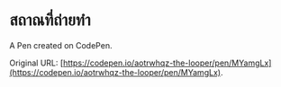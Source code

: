 # สถาณที่ถ่ายทำ

A Pen created on CodePen.

Original URL: [https://codepen.io/aotrwhqz-the-looper/pen/MYamgLx](https://codepen.io/aotrwhqz-the-looper/pen/MYamgLx).

